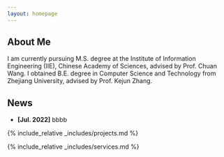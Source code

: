 ```yaml
---
layout: homepage
---
```


## About Me

I am currently pursuing M.S. degree at the Institute of Information Engineering (IIE), Chinese Academy of Sciences, advised by Prof. Chuan Wang. I obtained B.E. degree in Computer Science and Technology from Zhejiang University, advised by Prof. Kejun Zhang.

## News
- **[Jul. 2022]** bbbb

{% include_relative _includes/projects.md %}

{% include_relative _includes/services.md %}

